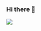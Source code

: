 ### Hi there 👋
<img align="center" src="https://github-readme-stats.vercel.app/api?username=fengtianxi001&show_icons=true&hide_border=false"/>

<!--
**fengtianxi001/fengtianxi001** is a ✨ _special_ ✨ repository because its `README.md` (this file) appears on your GitHub profile.

Here are some ideas to get you started:

- 🔭 I’m currently working on ...
- 🌱 I’m currently learning ...
- 👯 I’m looking to collaborate on ...
- 🤔 I’m looking for help with ...
- 💬 Ask me about ...
- 📫 How to reach me: ...
- 😄 Pronouns: ...
- ⚡ Fun fact: ...
-->

